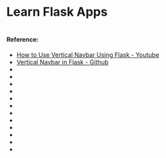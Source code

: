 # Learn Flask Apps






#
#### Reference:
- [How to Use Vertical Navbar Using Flask - Youtube](https://www.youtube.com/watch?v=f-DdkUqryz4)
- [Vertical Navbar in Flask - Github](https://github.com/sathyainfotech/Vertical-Navbar.git)
- []()
- []()
- []()
- []()
- []()
- []()
- []()
- []()
- []()
- []()
- []()
- 
